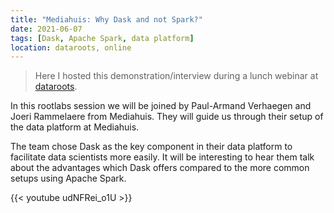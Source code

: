 ```yaml
---
title: "Mediahuis: Why Dask and not Spark?"
date: 2021-06-07
tags: [Dask, Apache Spark, data platform]
location: dataroots, online
---
```


> Here I hosted this demonstration/interview during a lunch webinar at [dataroots](https://dataroots.io).

In this rootlabs session we will be joined by Paul-Armand Verhaegen and Joeri Rammelaere from Mediahuis. They will guide us through their setup of the data platform at Mediahuis.

The team chose Dask as the key component in their data platform to facilitate data scientists more easily. It will be interesting to hear them talk about the advantages which Dask offers compared to the more common setups using Apache Spark.

{{< youtube udNFRei_o1U >}}
